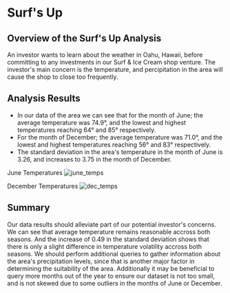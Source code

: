 # Surf's Up

## Overview of the Surf's Up Analysis
An investor wants to learn about the weather in Oahu, Hawaii, before committing to any investments in our Surf & Ice Cream shop venture. The investor's main concern is the temperature, and percipitation in the area will cause the shop to close too frequently.

## Analysis Results
- In our data of the area we can see that for the month of June; the average temperature was 74.9°, and the lowest and highest temperatures reaching 64° and 85° respectively.
- For the month of December; the average temperature was 71.0°, and the lowest and highest temperatures reaching 56° and 83° respectively.
- The standard deviation in the area's temperature in the month of June is 3.26, and increases to 3.75 in the month of December.


June Temperatures
![june_temps](https://user-images.githubusercontent.com/90114686/151399976-5efbec5d-6de1-4908-8e42-92cfea8dc55b.png)

December Temperatures
![dec_temps](https://user-images.githubusercontent.com/90114686/151400014-497ebd56-0d77-477d-8ca0-973078557c48.png)


## Summary
Our data results should alleviate part of our potential investor's concerns. We can see that average temperature remains reasonable accross both seasons. And the increase of 0.49 in the standard deviation shows that there is only a slight difference in temperature volatility accross both seasons. We should perform additional queries to gather information about the area's precipitation levels, since that is another major factor in determining the suitability of the area. Additionally it may be beneficial to query more months out of the year to ensure our dataset is not too small, and is not skewed due to some outliers in the months of June or December.

